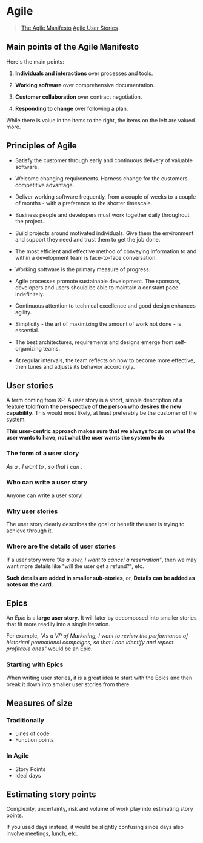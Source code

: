 # Agile

> [The Agile Manifesto](http://agilemanifesto.org/)
> [Agile User Stories](https://www.scrumalliance.org/community/articles/2013/september/agile-user-stories)

## Main points of the Agile Manifesto

Here's the main points:

1. **Individuals and interactions** over processes and tools.

2. **Working software** over comprehensive documentation.

3. **Customer collaboration** over contract negotiation.

4. **Responding to change** over following a plan.

While there is value in the items to the right, the items on the left are valued more.

## Principles of Agile

- Satisfy the customer through early and continuous delivery of valuable software.

- Welcome changing requirements. Harness change for the customers competitive advantage.

- Deliver working software frequently, from a couple of weeks to a couple of months - with a preference to the shorter timescale.

- Business people and developers must work together daily throughout the project.

- Build projects around motivated individuals. Give them the environment and support they need and trust them to get the job done.

- The most efficient and effective method of conveying information to and within a development team is face-to-face conversation.

- Working software is the primary measure of progress.

- Agile processes promote sustainable development. The sponsors, developers and users should be able to maintain a constant pace indefinitely.

- Continuous attention to technical excellence and good design enhances agility.

- Simplicity - the art of maximizing the amount of work not done - is essential.

- The best architectures, requirements and designs emerge from self-organizing teams.

- At regular intervals, the team reflects on how to become more effective, then tunes and adjusts its behavior accordingly.

## User stories

A term coming from XP. A user story is a short, simple description of a feature **told from the perspective of the person who desires the new capability**. This would most likely, at least preferably be the customer of the system.

**This user-centric approach makes sure that we always focus on what the user wants to have, not what the user wants the system to do**.

### The form of a user story

*As a <type of user>, I want to <perform some task>, so that I can <achieve some goal>*.

### Who can write a user story

Anyone can write a user story!

### Why user stories

The user story clearly describes the goal or benefit the user is trying to achieve through it.

### Where are the details of user stories

If a user story were *"As a user, I want to cancel a reservation"*, then we may want more details like "will the user get a refund?", etc.

**Such details are added in smaller sub-stories**, or, **Details can be added as notes on the card**.

## Epics

An *Epic* is a **large user story**. It will later by decomposed into smaller stories that fit more readily into a single iteration.

 For example, *"As a VP of Marketing, I want to review the performance of historical promotional campaigns, so that I can identify and repeat profitable ones"* would be an Epic.

### Starting with Epics

When writing user stories, it is a great idea to start with the Epics and then break it down into smaller user stories from there.

## Measures of size

### Traditionally

- Lines of code
- Function points

### In Agile

- Story Points
- Ideal days

## Estimating story points

Complexity, uncertainty, risk and volume of work play into estimating story points.

If you used days instead, it would be slightly confusing since days also involve meetings, lunch, etc.